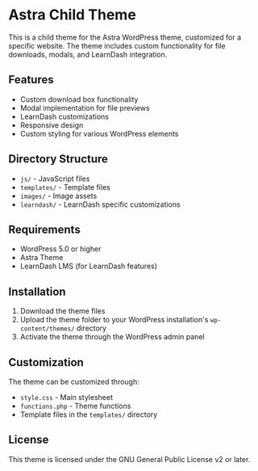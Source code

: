 # Astra Child Theme

This is a child theme for the Astra WordPress theme, customized for a specific website. The theme includes custom functionality for file downloads, modals, and LearnDash integration.

## Features

- Custom download box functionality
- Modal implementation for file previews
- LearnDash customizations
- Responsive design
- Custom styling for various WordPress elements

## Directory Structure

- `js/` - JavaScript files
- `templates/` - Template files
- `images/` - Image assets
- `learndash/` - LearnDash specific customizations

## Requirements

- WordPress 5.0 or higher
- Astra Theme
- LearnDash LMS (for LearnDash features)

## Installation

1. Download the theme files
2. Upload the theme folder to your WordPress installation's `wp-content/themes/` directory
3. Activate the theme through the WordPress admin panel

## Customization

The theme can be customized through:

- `style.css` - Main stylesheet
- `functions.php` - Theme functions
- Template files in the `templates/` directory

## License

This theme is licensed under the GNU General Public License v2 or later.
